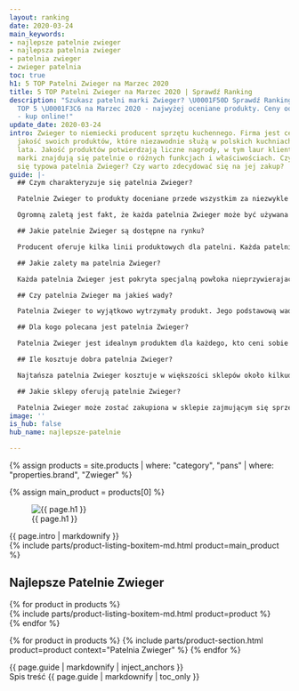 ```yaml
---
layout: ranking
date: 2020-03-24
main_keywords:
- najlepsze patelnie zwieger
- najlepsza patelnia zwieger
- patelnia zwieger
- zwieger patelnia
toc: true
h1: 5 TOP Patelni Zwieger na Marzec 2020
title: 5 TOP Patelni Zwieger na Marzec 2020 | Sprawdź Ranking
description: "Szukasz patelni marki Zwieger? \U0001F50D Sprawdź Ranking Patelni Zwieger
  TOP 5 \U0001F3C6 na Marzec 2020 - najwyżej oceniane produkty. Ceny od XXX złotych
  - kup online!"
update_date: 2020-03-24
intro: Zwieger to niemiecki producent sprzętu kuchennego. Firma jest ceniona za wysoką
  jakość swoich produktów, które niezawodnie służą w polskich kuchniach przez długie
  lata. Jakość produktów potwierdzają liczne nagrody, w tym laur klienta 2020. W ofercie
  marki znajdują się patelnie o różnych funkcjach i właściwościach. Czym wyróżnia
  się typowa patelnia Zwieger? Czy warto zdecydować się na jej zakup?
guide: |-
  ## Czym charakteryzuje się patelnia Zwieger?

  Patelnie Zwieger to produkty doceniane przede wszystkim za niezwykle solidne wykonanie. Dzięki zastosowaniu wysokiej jakości materiałów patelnie tej marki są bardzo wytrzymałe i funkcjonalne. Przez wielu są one uznawane za **najlepsze patelnie** dostępne na rynku. Producent oferuje kilka linii produktów, dzięki czemu można dobrać odpowiedni model do własnych potrzeb. Na uwagę zasługują specjalne powłoki stosowane we wszystkich modelach. Marka wykorzystuje najnowsze technologie, które umożliwiają zdrowe gotowanie w minimalnej ilości tłuszczu.

  Ogromną zaletą jest fakt, że każda patelnia Zwieger może być używana na wszystkich rodzajach kuchenek. Produkty te idealnie działają na płytach indukcyjnych, coraz częściej wykorzystywanych w gospodarstwach domowych. Producent deklaruje doskonałe rozprowadzanie ciepła, dzięki czemu każda patelnia Zwieger jest także energooszczędna.

  ## Jakie patelnie Zwieger są dostępne na rynku?

  Producent oferuje kilka linii produktowych dla patelni. Każda patelnia Zwieger została wykonana z aluminium oraz pokryta powłoką nieprzywierającą. Dostępne są powłoki teflonowe i granitowe. Większość modeli charakteryzuje się maksymalną temperaturą pracy 220°C lub 240°C. Modele z odpinaną rączką to **najlepsze patelnie** przeznaczone do pieczenia potraw w piekarniku. To idealny sposób na przygotowanie zapiekanki z użyciem jak najmniejszej ilości naczyń. Wszystkie patelnie tej marki nadają się do stosowania w kuchenkach indukcyjnych, jak i płytach ceramicznych.

  ## Jakie zalety ma patelnia Zwieger?

  Każda patelnia Zwieger jest pokryta specjalną powłoka nieprzywierajacą. Dzięki temu gotowanie jest wyjątkowo łatwe i bezproblemowe. Produkty tej marki oferują szybkie rozgrzewanie patelni, co sprawia, że potrawy mogą być przygotowywane wyjątkowo szybko. Wysoka temperatura robocza gwarantuje bezpieczeństwo i pewność, że potrawy będą zdrowe i smaczne. Wszystkie patelnie Zwieger posiadają poręczne uchwyty - co przekłada się to na wyjątkową wygodę użytkowania tych produktów. Producent oferuje również serię z odpinanym uchwytem - ten typ to najlepsza patelnia do przechowywania, gdy miejsce jest ograniczone.

  ## Czy patelnia Zwieger ma jakieś wady?

  Patelnia Zwieger to wyjątkowo wytrzymały produkt. Jego podstawową wadą jest natomiast fakt, że w większości zostały one wykonane z aluminium. Przez to w przypadku zarysowania powłoki produkty zaczną się przypalać. Aluminium wydziela także szkodliwe substancje, dlatego zarysowany produkt nadaje się do wyrzucenia. Patelnia Zwieger do grillowania posiada dosyć niskie żeberka. Może to wpływać na zwiększenie kaloryczności przygotowywanych potraw na patelni, która z założenia jest najzdrowszą z dostępnych.

  ## Dla kogo polecana jest patelnia Zwieger?

  Patelnia Zwieger jest idealnym produktem dla każdego, kto ceni sobie wysoką jakość wykonania. Trwała powłoka zastosowana w każdym z produktów sprawia, że jego użytkowanie jest wyjątkowo łatwe. Aluminiowa podstawa patelni sprawia, że jest ona bardzo lekka. Patelnia Zwieger to świetny wybór dla każdego posiadacza kuchenki indukcyjnej. Produkt dobrze rozprowadza ciepło, dzięki czemu potrawy zostaną przygotowane w wyjątkowo szybkim czasie. Z tego powodu jest to także polecany produkt dla osób oszczędnych.

  ## Ile kosztuje dobra patelnia Zwieger?

  Najtańsza patelnia Zwieger kosztuje w większości sklepów około kilkudziesięciu złotych. Patelnie tego producenta należą do produktów ze średniej półki cenowej. W parze z taką ceną idzie jednak wysoka jakość. Właściwie użytkowana patelnia Zwieger to produkt, który posłuży w kuchni przez długie lata od zakupu. Dlatego warto rozważyć dopłacenie do produktu, aby cieszyć się jego użytkowaniem przez długi czas. Lepszy produkt to pewność, że nie będzie trzeba go za nie długo wymieniać.

  ## Jakie sklepy oferują patelnie Zwieger?

  Patelnia Zwieger może zostać zakupiona w sklepie zajmującym się sprzedażą artykułów gospodarstwa domowego. Produktu można szukać również na serwisach aukcyjnych oraz w sieciach supermarketów. W Internecie można znaleźć stronę polskiego dystrybutora tej marki i tam dokonać bezpośredniego zakupu. Przed dokonaniem wyboru zawsze warto porównać różne oferty oraz sprawdzić opinie na temat danego modelu. W ten sposób można mieć pewność, że patelnia Zwieger będzie niezawodnie spełniała wszystkie potrzeby i oczekiwania.
image: ''
is_hub: false
hub_name: najlepsze-patelnie

---
```

{% assign products = site.products | where: "category", "pans" | where: "properties.brand", "Zwieger" %}

{% assign main_product = products[0] %}

<div class="beam b-size-5  review-section">
    <div class="beam-item b-size-3 review-text">
        <figure>
            <img src="{{ page.image }}" alt="{{ page.h1 }}">
            <figcaption>{{ page.h1 }}</figcaption>
        </figure>
        {{ page.intro | markdownify }}
    </div>
    <div class="beam-item b-size-2 beam-rail  review-sidebar">
        <div class="beam-rail-item r-height-100">
            <div class="sticky-element">
              {% include parts/product-listing-boxitem-md.html product=main_product %}
            </div>
        </div>
    </div>
</div>


<div class="beam b-size-5  review-section">
    <div class="beam-item b-size-5  review-text">
        <h2>Najlepsze Patelnie Zwieger</h2>
        <div class="flex-wrapper  nowrap">
            <div class="flex-container">
              {% for product in products %}
                <div class="flex-item" >
                  {% include parts/product-listing-boxitem-md.html product=product %}
                </div>
              {% endfor %}
            </div>
        </div>
    </div>
</div>

{% for product in products %}
  {% include parts/product-section.html product=product context="Patelnia Zwieger" %}
{% endfor %}


<div class="beam b-size-5  review-section">
  <div class="beam-item b-size-3 review-text">
    {{ page.guide | markdownify | inject_anchors }}
  </div>


  <div class="beam-item b-size-2 beam-rail  review-sidebar">
      <div class="beam-rail-item r-height-100">
          <div class="sticky-element">
            <nav class="table-of-content">
                <span class="title">Spis treść</span>
                {{ page.guide | markdownify | toc_only }}
            </nav>
          </div>
      </div>
  </div>
</div>